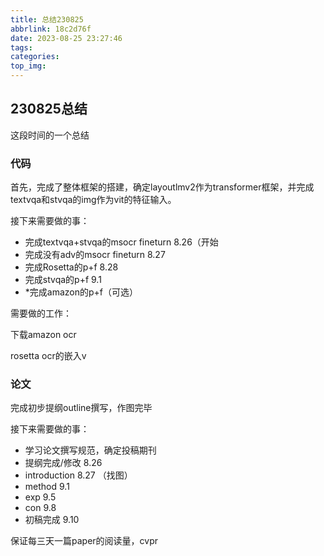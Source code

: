 ```yaml
---
title: 总结230825
abbrlink: 18c2d76f
date: 2023-08-25 23:27:46
tags:
categories:
top_img:
---
```


## 230825总结

这段时间的一个总结

### 代码

首先，完成了整体框架的搭建，确定layoutlmv2作为transformer框架，并完成textvqa和stvqa的img作为vit的特征输入。

接下来需要做的事：

- 完成textvqa+stvqa的msocr fineturn 8.26（开始
- 完成没有adv的msocr fineturn 8.27
- 完成Rosetta的p+f 8.28
- 完成stvqa的p+f 9.1
- *完成amazon的p+f（可选）

需要做的工作：

下载amazon ocr

rosetta ocr的嵌入v

### 论文

完成初步提纲outline撰写，作图完毕

接下来需要做的事：

- 学习论文撰写规范，确定投稿期刊
- 提纲完成/修改 8.26
- introduction 8.27 （找图）
- method 9.1
- exp 9.5
- con  9.8
- 初稿完成 9.10

保证每三天一篇paper的阅读量，cvpr

